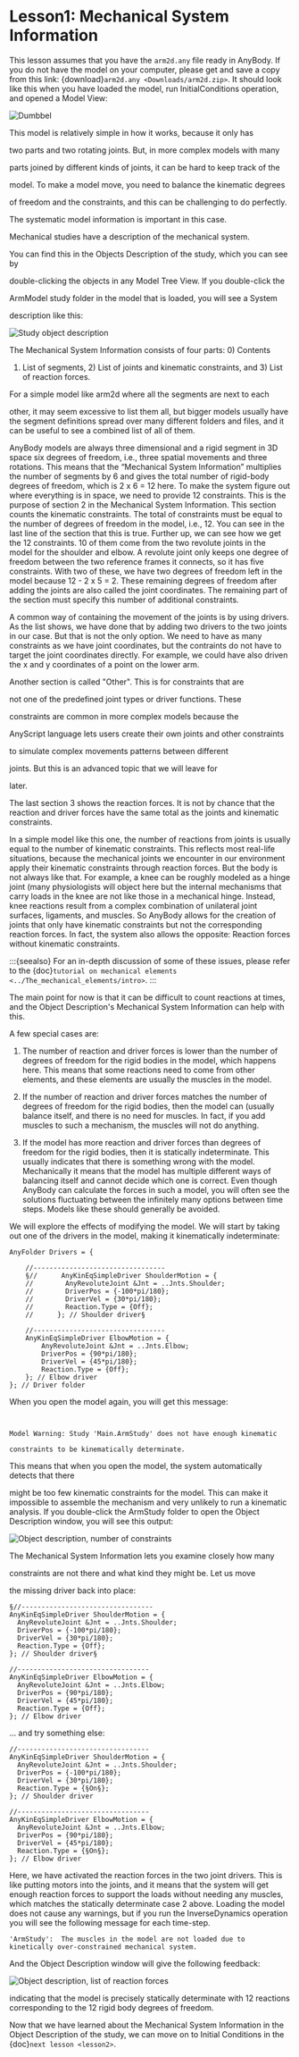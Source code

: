 ﻿# Lesson1: Mechanical System Information

This lesson assumes that you have the `arm2d.any` file ready in AnyBody. If you do not have the model on your computer, please get and save a copy from this link: {download}`arm2d.any <Downloads/arm2d.zip>`. It should look like this when you have loaded the model, run InitialConditions operation, and opened a Model View:

![Dumbbel](_static/lesson1/image1.png)

This model is relatively simple in how it works, because it only has

two parts and two rotating joints. But, in more complex models with many

parts joined by different kinds of joints, it can be hard to keep track of the

model. To make a model move, you need to balance the kinematic degrees

of freedom and the constraints, and this can be challenging to do perfectly.

The systematic model information is important in this case.

Mechanical studies have a description of the mechanical system.

You can find this in the Objects Description of the study, which you can see by

double-clicking the objects in any Model Tree View. If you double-click the

ArmModel study folder in the model that is loaded, you will see a System

description like this:

![Study object description](_static/lesson1/image2.png)

The Mechanical System Information consists of four parts: 0) Contents
1) List of segments, 2) List of joints and kinematic constraints, and 3) List of reaction forces.


For a simple model like arm2d where all the segments are next to each

other, it may seem excessive to list them all, but bigger models usually have the segment definitions spread over many different folders and files, and it can be useful to see a combined list of all of them.

AnyBody models are always three dimensional and a rigid
segment in 3D space six degrees of freedom, i.e.,
three spatial movements and three rotations. This means that the “Mechanical System
Information” multiplies the number of segments by 6 and gives the total
number of rigid-body degrees of freedom, which is 2 x 6 = 12 here. To
make the system figure out where everything is in space, we need to
provide 12 constraints. This is the purpose of section 2 in the Mechanical System
Information. This section counts the kinematic
constraints. The total of constraints must be equal to the number of degrees
of freedom in the model, i.e., 12. You can see in the last line of the
section that this is true. Further up, we can see how we get the 12
constraints. 10 of them come from the two revolute joints in the model for the shoulder and elbow. A revolute joint only keeps one degree of freedom between the two reference frames it connects,
so it has five constraints. With two of these, we have two degrees of
freedom left in the model because 12 - 2 x 5 = 2. These remaining
degrees of freedom after adding the joints are also called the
joint coordinates. The remaining part of the section must specify this
number of additional constraints.



A common way of containing the movement of the joints is by using drivers. As the list shows, we have done that by adding two drivers to the two joints in our case. But that is not the only option. We need to have as many constraints as we have joint coordinates, but the contraints do not have to target the joint coordinates directly. For example, we could have also driven the x and y coordinates of a point on the lower arm.


Another section is called "Other". This is for constraints that are

not one of the predefined joint types or driver functions. These

constraints are common in more complex models because the

AnyScript language lets users create their own joints and other constraints

 to simulate complex movements patterns between different

joints. But this is an advanced topic that we will leave for

later.

The last section 3 shows the reaction forces. It is not by chance that
the reaction and driver forces have the same total as the joints and kinematic constraints. 

In a simple model like this one, the number of reactions from joints is usually equal to the number of kinematic constraints. This reflects most real-life situations, because the mechanical joints we encounter in our environment apply their kinematic constraints through reaction forces. But the body is not always like that. For example, a knee can be roughly modeled as a hinge joint (many physiologists will object here but the internal mechanisms that carry loads in the knee are not like those in a mechanical hinge. Instead, knee reactions result from a complex combination of unilateral joint surfaces, ligaments, and muscles. So AnyBody allows for the creation of joints that only have kinematic constraints but not the corresponding reaction forces. In fact, the system also allows the opposite: Reaction forces without kinematic constraints.

:::{seealso}
For an in-depth discussion of some of these issues, please refer to the
{doc}`tutorial on mechanical elements <../The_mechanical_elements/intro>`. 
:::

The main point for now is that it can be difficult to count reactions at times, and the Object Description's Mechanical System Information can help with this.

A few special cases are:

1. The number of reaction and driver forces is lower than the number of 
    degrees of freedom for the rigid bodies in the model, which happens here.
   This means that some reactions need to come from other elements, and
   these elements are usually the muscles in the model.

2. If the number of reaction and driver forces matches the number of
   degrees of freedom for the rigid bodies, then the model can (usually
   balance itself, and there is no need for muscles. In fact, if you
   add muscles to such a mechanism, the muscles will not do anything.

3. If the model has more reaction and driver forces than degrees of freedom
   for the rigid bodies, then it is statically indeterminate. This usually
   indicates that there is something wrong with the model. Mechanically it
   means that the model has multiple different ways of
   balancing itself and cannot decide which one is correct. Even though AnyBody can calculate the forces in
   such a model, you will often see the solutions fluctuating between
   the infinitely many options between time steps. Models like
   these should generally be avoided.


We will explore the effects of modifying the model.
We will start by taking out one of the drivers in the model, making it
kinematically indeterminate:


```AnyScriptDoc
AnyFolder Drivers = {

    //---------------------------------
    §//      AnyKinEqSimpleDriver ShoulderMotion = {
    //        AnyRevoluteJoint &Jnt = ..Jnts.Shoulder;
    //        DriverPos = {-100*pi/180};
    //        DriverVel = {30*pi/180};
    //        Reaction.Type = {Off};
    //      }; // Shoulder driver§

    //---------------------------------
    AnyKinEqSimpleDriver ElbowMotion = {
        AnyRevoluteJoint &Jnt = ..Jnts.Elbow;
        DriverPos = {90*pi/180};
        DriverVel = {45*pi/180};
        Reaction.Type = {Off};
    }; // Elbow driver
}; // Driver folder
```

When you open the model again, you will get this message:

```


Model Warning: Study 'Main.ArmStudy' does not have enough kinematic

constraints to be kinematically determinate.
```



This means that when you open the model, the system automatically detects that there 

might be too few kinematic constraints for the model. This can make it impossible to assemble the mechanism and very unlikely to run a kinematic analysis. If you double-click the ArmStudy folder to open the Object Description window, you will see this output:

![Object description, number of constraints](_static/lesson1/image3.png)

The Mechanical System Information lets you examine closely how many

 constraints are not there and what kind they might be. Let us move

 the missing driver back into place:

```AnyScriptDoc
§//---------------------------------
AnyKinEqSimpleDriver ShoulderMotion = {
  AnyRevoluteJoint &Jnt = ..Jnts.Shoulder;
  DriverPos = {-100*pi/180};
  DriverVel = {30*pi/180};
  Reaction.Type = {Off};
}; // Shoulder driver§

//---------------------------------
AnyKinEqSimpleDriver ElbowMotion = {
  AnyRevoluteJoint &Jnt = ..Jnts.Elbow;
  DriverPos = {90*pi/180};
  DriverVel = {45*pi/180};
  Reaction.Type = {Off};
}; // Elbow driver
```

... and try something else:

```AnyScriptDoc
//---------------------------------
AnyKinEqSimpleDriver ShoulderMotion = {
  AnyRevoluteJoint &Jnt = ..Jnts.Shoulder;
  DriverPos = {-100*pi/180};
  DriverVel = {30*pi/180};
  Reaction.Type = {§On§};
}; // Shoulder driver

//---------------------------------
AnyKinEqSimpleDriver ElbowMotion = {
  AnyRevoluteJoint &Jnt = ..Jnts.Elbow;
  DriverPos = {90*pi/180};
  DriverVel = {45*pi/180};
  Reaction.Type = {§On§};
}; // Elbow driver
```

Here, we have activated the reaction forces in the two joint drivers. This is like putting motors into the joints, and
it means that the system will get enough reaction forces to support the
loads without needing any muscles, which matches the statically
determinate case 2 above. Loading the model does not cause any warnings, but if you run the InverseDynamics operation you will see the following message for each time-step.


```none
'ArmStudy':  The muscles in the model are not loaded due to kinetically over-constrained mechanical system.
```

And the Object Description window will give the following feedback:

![Object description, list of reaction forces](_static/lesson1/image4.png)

indicating that the model is precisely statically determinate with 12 reactions
corresponding to the 12 rigid body degrees of freedom.

Now that we have learned about the Mechanical System Information in
the Object Description of the study, we can move on to Initial
Conditions in the {doc}`next lesson <lesson2>`.


